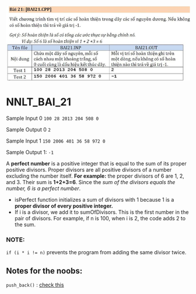 ![bai21](bai21.JPG)
#  NNLT_BAI_21
Sample Input 0
```100 28 2013 204 508 0```

Sample Output 0
```2```

Sample Input 1
```150 2006 401 36 58 972 0```

Sample Output 1:
```-1```

A **perfect number** is a positive integer that is equal to the sum of its proper positive divisors. Proper divisors are all positive divisors of a number excluding the number itself.
**For example:** the proper divisors of 6 are 1, 2, and 3. 
Their sum is **1+2+3=6**. Since the *sum of the divisors equals the number, 6 is a perfect number*.

- isPerfect function initializes a sum of divisors with 1 because 1 is a **proper divisor of every positive integer.**
- If i is a divisor, we add it to sumOfDivisors. This is the first number in the pair of divisors. For example, if n is 100, when i is 2, the code adds 2 to the sum.
### NOTE:
 ```if (i * i != n)``` prevents the program from adding the same divisor twice.

## Notes for the noobs:
```push_back()``` : [check this](https://www.geeksforgeeks.org/cpp/vector-push-back-cpp-stl/)


